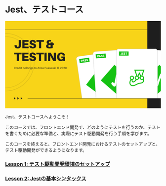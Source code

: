 # Jest、テストコース

![Jest & Testing Course Top Image](/images/course-top.png)

Jest、テストコースへようこそ！

このコースでは、フロントエンド開発で、どのようにテストを行うのか、テストを書くために必要な準備と、実際にテスト駆動開発を行う手順を学びます。

このコースを終えると、フロントエンド開発におけるテストのセットアップと、テスト駆動開発ができるようになります。


### [Lesson 1: テスト駆動開発環境のセットアップ](lesson1/README.md)

### [Lesson 2: Jestの基本シンタックス](lesson2/README.md)


